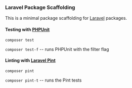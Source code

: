 ### Laravel Package Scaffolding

This is a minimal package scaffolding for [Laravel](https://laravel.com/) packages. 

#### Testing with [PHPUnit](https://phpunit.readthedocs.io/en/9.5/)

`composer test`

`composer test-f` -- runs PHPUnit with the filter flag

#### Linting with [Laravel Pint](https://laravel.com/docs/9.x/pint)


`composer pint`

`composer pint-t` -- runs the Pint tests